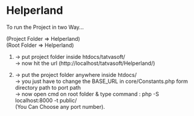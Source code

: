 # Helperland
To run the Project in two Way...
  
  (Project Folder => Helperland)<br/>
  (Root Folder => Helperland)<br/>

  1. -> put project folder inside htdocs/tatvasoft/<br/>
     -> now hit the url (http://localhost/tatvasoft/Helperland/)<br/>

  2. -> put the project folder anywhere inside htdocs/<br/>
     -> you just have to change the BASE_URL in core/Constants.php form directory path to port path<br/>
     -> now open cmd on root folder & type command : php -S localhost:8000 -t public/<br/>
     (You Can Choose any port number).


